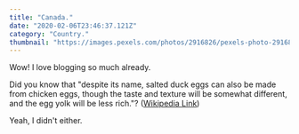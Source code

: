 ```yaml
---
title: "Canada."
date: "2020-02-06T23:46:37.121Z"
category: "Country."
thumbnail: "https://images.pexels.com/photos/2916826/pexels-photo-2916826.jpeg?auto=compress&cs=tinysrgb&dpr=2&h=750&w=1260"
---
```


Wow! I love blogging so much already.

Did you know that "despite its name, salted duck eggs can also be made from
chicken eggs, though the taste and texture will be somewhat different, and the
egg yolk will be less rich."?
([Wikipedia Link](https://en.wikipedia.org/wiki/Salted_duck_egg))

Yeah, I didn't either.
